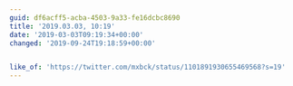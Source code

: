 ```yaml
---
guid: df6acff5-acba-4503-9a33-fe16dcbc8690
title: '2019.03.03, 10:19'
date: '2019-03-03T09:19:34+00:00'
changed: '2019-09-24T19:18:59+00:00'


like_of: 'https://twitter.com/mxbck/status/1101891930655469568?s=19'
---
```


